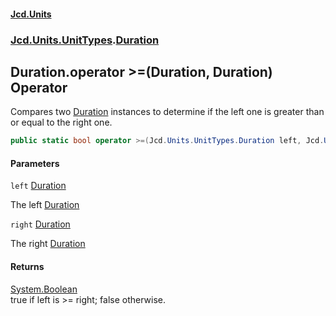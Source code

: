 #### [Jcd.Units](index.md 'index')
### [Jcd.Units.UnitTypes](Jcd.Units.UnitTypes.md 'Jcd.Units.UnitTypes').[Duration](Jcd.Units.UnitTypes.Duration.md 'Jcd.Units.UnitTypes.Duration')

## Duration.operator >=(Duration, Duration) Operator

Compares two [Duration](Jcd.Units.UnitTypes.Duration.md 'Jcd.Units.UnitTypes.Duration') instances to determine if the left one is greater than or equal to the right one.

```csharp
public static bool operator >=(Jcd.Units.UnitTypes.Duration left, Jcd.Units.UnitTypes.Duration right);
```
#### Parameters

<a name='Jcd.Units.UnitTypes.Duration.op_GreaterThanOrEqual(Jcd.Units.UnitTypes.Duration,Jcd.Units.UnitTypes.Duration).left'></a>

`left` [Duration](Jcd.Units.UnitTypes.Duration.md 'Jcd.Units.UnitTypes.Duration')

The left [Duration](Jcd.Units.UnitTypes.Duration.md 'Jcd.Units.UnitTypes.Duration')

<a name='Jcd.Units.UnitTypes.Duration.op_GreaterThanOrEqual(Jcd.Units.UnitTypes.Duration,Jcd.Units.UnitTypes.Duration).right'></a>

`right` [Duration](Jcd.Units.UnitTypes.Duration.md 'Jcd.Units.UnitTypes.Duration')

The right [Duration](Jcd.Units.UnitTypes.Duration.md 'Jcd.Units.UnitTypes.Duration')

#### Returns
[System.Boolean](https://docs.microsoft.com/en-us/dotnet/api/System.Boolean 'System.Boolean')  
true if left is >= right; false otherwise.